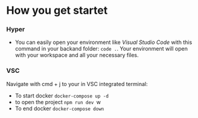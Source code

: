 # How you get startet
### Hyper
* You can easily open your environment like _Visual Studio Code_ with this command in your backand folder: ```code .```. Your environment will open with your workspace and all your necessary files.

### VSC
Navigate with cmd + j to your in VSC integrated terminal:
* To start docker ```docker-compose up -d```
* to open the project ```npm run dev ```w
* To end docker ```docker-compose down```
